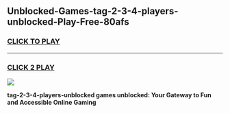 
## Unblocked-Games-tag-2-3-4-players-unblocked-Play-Free-80afs
<h3>
<a href="https://premium76.site?title=tag-2-3-4-players-unblocked&ref=10A">CLICK TO PLAY</a></h3>
<hr>

<h3>
<a href="https://premium76.site?title=tag-2-3-4-players-unblocked&ref=10A">CLICK 2 PLAY</a>
  
</h3>

<a href="https://premium76.site?title=tag-2-3-4-players-unblocked&ref=10A"><img src="https://clearcache.store/games.png"></a>


**tag-2-3-4-players-unblocked games unblocked: Your Gateway to Fun and Accessible Online Gaming**
